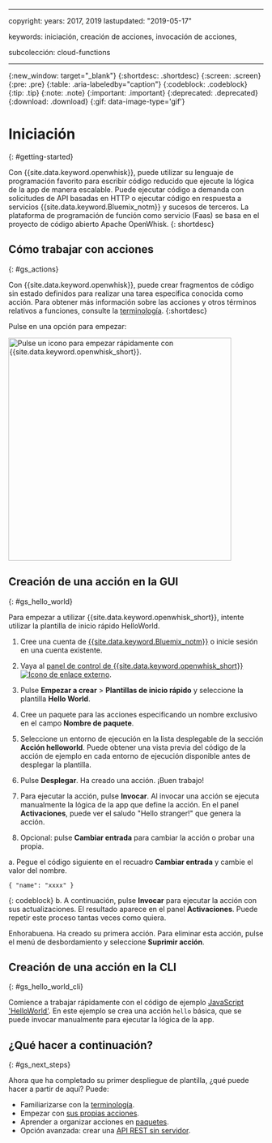 
---

copyright:
  years: 2017, 2019
lastupdated: "2019-05-17"

keywords: iniciación, creación de acciones, invocación de acciones,

subcolección: cloud-functions

---

{:new_window: target="_blank"}
{:shortdesc: .shortdesc}
{:screen: .screen}
{:pre: .pre}
{:table: .aria-labeledby="caption"}
{:codeblock: .codeblock}
{:tip: .tip}
{:note: .note}
{:important: .important}
{:deprecated: .deprecated}
{:download: .download}
{:gif: data-image-type='gif'}

# Iniciación
{: #getting-started}

Con {{site.data.keyword.openwhisk}}, puede utilizar su lenguaje de programación favorito para escribir código reducido que ejecute la lógica de la app de manera escalable. Puede ejecutar código a demanda con solicitudes de API basadas en HTTP o ejecutar código en respuesta a servicios
{{site.data.keyword.Bluemix_notm}} y sucesos de terceros. La plataforma de programación de función como servicio (Faas) se basa en el proyecto de código abierto Apache OpenWhisk.
{: shortdesc}

## Cómo trabajar con acciones
{: #gs_actions}

Con {{site.data.keyword.openwhisk}}, puede crear fragmentos de código sin estado definidos para realizar una tarea específica conocida como acción. Para obtener más información sobre las acciones y otros términos relativos a funciones, consulte la [terminología](/docs/openwhisk?topic=cloud-functions-about).
{:shortdesc}

Pulse en una opción para empezar:

<img usemap="#home_map" border="0" class="image" id="image_ztx_crb_f1b" src="images/imagemap.png" width="440" alt="Pulse un icono para empezar rápidamente con {{site.data.keyword.openwhisk_short}}." style="width:440px;" />
<map name="home_map" id="home_map">
<area href="#gs_hello_world" alt="Crear una acción" title="Crear una acción" shape="rect" coords="-7, -8, 108, 211" />
<area href="/docs/openwhisk?topic=cloud-functions-cli_install" alt="Configuración del plug-in de la CLI de {{site.data.keyword.openwhisk_short}}" title="Configuración del plug-in de la CLI de {{site.data.keyword.openwhisk_short}}" shape="rect" coords="155, -1, 289, 210" />
<area href="/docs/openwhisk?topic=cloud-functions-about" alt="Ver la arquitectura de la plataforma" title="Ver la arquitectura de la plataforma" shape="rect" coords="326, -10, 448, 218" />
</map>

## Creación de una acción en la GUI
{: #gs_hello_world}

Para empezar a utilizar {{site.data.keyword.openwhisk_short}}, intente utilizar la plantilla de inicio rápido HelloWorld.

1. Cree una cuenta de [{{site.data.keyword.Bluemix_notm}}](https://cloud.ibm.com/registration) o inicie sesión en una cuenta existente.

2. Vaya al [panel de control de {{site.data.keyword.openwhisk_short}} ![Icono de enlace externo](../icons/launch-glyph.svg "Icono de enlace externo")](https://cloud.ibm.com/openwhisk).

2. Pulse **Empezar a crear** > **Plantillas de inicio rápido** y seleccione la plantilla **Hello World**.

3. Cree un paquete para las acciones especificando un nombre exclusivo en el campo **Nombre de paquete**.

4. Seleccione un entorno de ejecución en la lista desplegable de la sección **Acción helloworld**. Puede obtener una vista previa del código de la acción de ejemplo en cada entorno de ejecución disponible antes de desplegar la plantilla.

5. Pulse **Desplegar**. Ha creado una acción. ¡Buen trabajo!

6. Para ejecutar la acción, pulse **Invocar**. Al invocar una acción se ejecuta manualmente la lógica de la app que define la acción. En el panel **Activaciones**, puede ver el saludo "Hello stranger!" que genera la acción.

7. Opcional: pulse **Cambiar entrada** para cambiar la acción o probar una propia.

  a. Pegue el código siguiente en el recuadro **Cambiar entrada** y cambie el valor del nombre.
  ```
  { "name": "xxxx" }
  ```
  {: codeblock}
  b. A continuación, pulse
**Invocar** para ejecutar la acción con sus actualizaciones. El resultado aparece en el panel
**Activaciones**. Puede repetir este proceso tantas veces como quiera.

Enhorabuena. Ha creado su primera acción. Para eliminar esta acción, pulse el menú de desbordamiento y seleccione **Suprimir acción**.

## Creación de una acción en la CLI
{: #gs_hello_world_cli}

Comience a trabajar rápidamente con el código de ejemplo [JavaScript 'HelloWorld'](/docs/openwhisk?topic=cloud-functions-prep#prep-js). En este ejemplo se crea una acción `hello` básica, que se puede invocar manualmente para ejecutar la lógica de la app.

## ¿Qué hacer a continuación?
{: #gs_next_steps}

Ahora que ha completado su primer despliegue de plantilla, ¿qué puede hacer a partir de aquí? Puede:

* Familiarizarse con la [terminología](/docs/openwhisk?topic=cloud-functions-about#about_technology).
* Empezar con [sus propias acciones](/docs/openwhisk?topic=cloud-functions-actions).
* Aprender a organizar acciones en [paquetes](/docs/openwhisk?topic=cloud-functions-pkg_ov).
* Opción avanzada: crear una [API REST sin servidor](/docs/openwhisk?topic=cloud-functions-apigateway).
